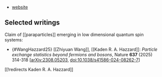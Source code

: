 
* [website](https://profiles.rice.edu/faculty/kaden-hazzard)

## Selected writings

Claim of [[paraparticles]] emerging in low dimensional quantum spin systems:

* {#WangHazzard25} [[Zhiyuan Wang]], [[Kaden R. A. Hazzard]]: *Particle exchange statistics beyond fermions and bosons*, Nature **637** (2025) 314-318 &lbrack;[arXiv:2308.05203](https://arxiv.org/abs/2308.05203), [doi:10.1038/s41586-024-08262-7](https://doi.org/10.1038/s41586-024-08262-7)&rbrack;

[[!redirects Kaden R. A. Hazzard]]
